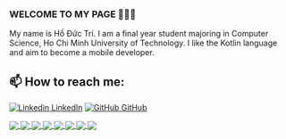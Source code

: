 ### WELCOME TO MY PAGE 👋👋👋
My name is Hồ Đức Trí. I am a final year student majoring in Computer Science, Ho Chi Minh University of Technology. I like the Kotlin language and aim to become a mobile developer.<br>
## 📫 How to reach me: 

[![Linkedin](https://i.stack.imgur.com/gVE0j.png) LinkedIn](https://www.linkedin.com/in/vietnguyen-tum/) [![GitHub](https://i.stack.imgur.com/tskMh.png) GitHub](https://github.com/hoductrihcmut123/)



<a href="https://github.com/hoductrihcmut123/zvoice-recorder/">
  <!-- Change the `github-readme-stats.anuraghazra1.vercel.app` to `github-readme-stats.vercel.app`  -->
  <img align="center" src="https://github-readme-stats.anuraghazra1.vercel.app/api/pin/?username=hoductrihcmut123&repo=zvoice-recorder&theme=radical" />
</a>    
<a href="https://github.com/hoductrihcmut123/Training-app/">
  <!-- Change the `github-readme-stats.anuraghazra1.vercel.app` to `github-readme-stats.vercel.app`  -->
  <img align="center" src="https://github-readme-stats.anuraghazra1.vercel.app/api/pin/?username=hoductrihcmut123&repo=Training-app&theme=merko" />
</a>

<a href="https://github.com/hoductrihcmut123/Dictionary-app/">
  <!-- Change the `github-readme-stats.anuraghazra1.vercel.app` to `github-readme-stats.vercel.app`  -->
  <img align="center" src="https://github-readme-stats.anuraghazra1.vercel.app/api/pin/?username=hoductrihcmut123&repo=Dictionary-app&theme=gruvbox" />
</a>    
<a href="https://github.com/hoductrihcmut123/Cryptocurrency-app/">
  <!-- Change the `github-readme-stats.anuraghazra1.vercel.app` to `github-readme-stats.vercel.app`  -->
  <img align="center" src="https://github-readme-stats.anuraghazra1.vercel.app/api/pin/?username=hoductrihcmut123&repo=Cryptocurrency-app&theme=dark" />
</a>

<a href="https://github.com/hoductrihcmut123/Meditation-UI/">
  <!-- Change the `github-readme-stats.anuraghazra1.vercel.app` to `github-readme-stats.vercel.app`  -->
  <img align="center" src="https://github-readme-stats.anuraghazra1.vercel.app/api/pin/?username=hoductrihcmut123&repo=Meditation-UI&theme=onedark" />
</a>    
<a href="https://github.com/hoductrihcmut123/Calculator-app/">
  <!-- Change the `github-readme-stats.anuraghazra1.vercel.app` to `github-readme-stats.vercel.app`  -->
  <img align="center" src="https://github-readme-stats.anuraghazra1.vercel.app/api/pin/?username=hoductrihcmut123&repo=Calculator-app&theme=cobalt" />
</a>

<a href="https://github.com/hoductrihcmut123/Todo-app/">
  <!-- Change the `github-readme-stats.anuraghazra1.vercel.app` to `github-readme-stats.vercel.app`  -->
  <img align="center" src="https://github-readme-stats.anuraghazra1.vercel.app/api/pin/?username=hoductrihcmut123&repo=Todo-app&theme=synthwave" />
</a>    
<a href="https://github.com/hoductrihcmut123/Mobile_assignment_UI/">
  <!-- Change the `github-readme-stats.anuraghazra1.vercel.app` to `github-readme-stats.vercel.app`  -->
  <img align="center" src="https://github-readme-stats.anuraghazra1.vercel.app/api/pin/?username=hoductrihcmut123&repo=Mobile_assignment_UI&theme=highcontrast" />
</a>

